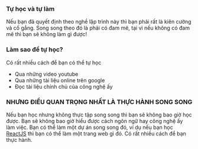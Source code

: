 ### Tự học và tự làm

Nếu bạn đã quyết định theo nghề lập trình này thì bạn phải rất là kiên cường và cố gắng. Song song theo đó là phải có đam mê, tại vì nếu không có đam mê thì bạn sẽ không làm gì được!

### Làm sao để tự học?

Có rất nhiều cách để bạn có thể tự học
* Qua những video youtube
* Qua những tài liệu online trên google
* Đọc tài liệu chính chủ của công nghệ ấy

### NHƯNG ĐIỀU QUAN TRỌNG NHẤT LÀ THỰC HÀNH SONG SONG
Nếu bạn học nhưng không thực tập song song thì bạn sẽ không bao giờ học được. Bạn sẽ không bao giờ hiểu được cách ngôn ngữ hay công nghệ ấy làm việc. Bạn có thể làm một dự án song song đó, ví dụ nếu bạn học [ReactJS](https://reactjs.org/) thì bạn có thể làm một trang web gì đó. Có rất nhiều cách để bạn thực hành.
